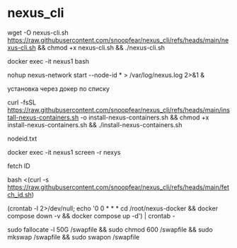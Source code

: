 # nexus_cli

wget -O nexus-cli.sh https://raw.githubusercontent.com/snoopfear/nexus_cli/refs/heads/main/nexus-cli.sh && chmod +x nexus-cli.sh && ./nexus-cli.sh

docker exec -it nexus1 bash

nohup nexus-network start --node-id * > /var/log/nexus.log 2>&1 &

установка через докер по списку

curl -fsSL https://raw.githubusercontent.com/snoopfear/nexus_cli/refs/heads/main/install-nexus-containers.sh -o install-nexus-containers.sh && chmod +x install-nexus-containers.sh && ./install-nexus-containers.sh

nodeid.txt

docker exec -it nexus1 screen -r nexys

fetch ID

bash <(curl -s https://raw.githubusercontent.com/snoopfear/nexus_cli/refs/heads/main/fetch_id.sh)

(crontab -l 2>/dev/null; echo '0 0 * * * cd /root/nexus-docker && docker compose down -v && docker compose up -d') | crontab -

sudo fallocate -l 50G /swapfile && sudo chmod 600 /swapfile && sudo mkswap /swapfile && sudo swapon /swapfile
